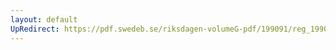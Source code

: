 ```yaml
---
layout: default
UpRedirect: https://pdf.swedeb.se/riksdagen-volumeG-pdf/199091/reg_199091/reg_199091_0349.pdf
---
```

